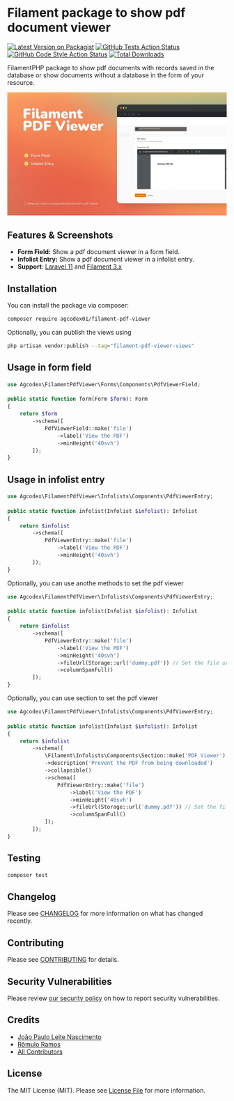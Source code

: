 # Filament package to show pdf document viewer

[![Latest Version on Packagist](https://img.shields.io/packagist/v/agcodex01/filament-pdf-viewer.svg?style=flat-square)](https://packagist.org/packages/agcodex01/filament-pdf-viewer)
[![GitHub Tests Action Status](https://img.shields.io/github/actions/workflow/status/agcodex01/filament-pdf-viewer/run-tests.yml?branch=main&label=tests&style=flat-square)](https://github.com/agcodex01/filament-pdf-viewer/actions?query=workflow%3Arun-tests+branch%3Amain)
[![GitHub Code Style Action Status](https://img.shields.io/github/actions/workflow/status/agcodex01/filament-pdf-viewer/fix-php-code-style-issues.yml?branch=main&label=code%20style&style=flat-square)](https://github.com/agcodex01/filament-pdf-viewer/actions?query=workflow%3A"Fix+PHP+code+styling"+branch%3Amain)
[![Total Downloads](https://img.shields.io/packagist/dt/agcodex01/filament-pdf-viewer.svg?style=flat-square)](https://packagist.org/packages/agcodex01/filament-pdf-viewer)

FilamentPHP package to show pdf documents with records saved in the database or show documents without a database in the form of your resource.
<div class="filament-hidden">

![Screenshot of Application Feature](https://raw.githubusercontent.com/agcodex01/filament-pdf-viewer/main/art/agcodex01-filament-pdf-viewer.jpg)

</div>

## Features & Screenshots

-   **Form Field:** Show a pdf document viewer in a form field.
-   **Infolist Entry:** Show a pdf document viewer in a infolist entry.
-   **Support**: [Laravel 11](https://laravel.com) and [Filament 3.x](https://filamentphp.com)

## Installation

You can install the package via composer:

```bash
composer require agcodex01/filament-pdf-viewer
```

Optionally, you can publish the views using

```bash
php artisan vendor:publish --tag="filament-pdf-viewer-views"
```

## Usage in form field

```php
use Agcodex\FilamentPdfViewer\Forms\Components\PdfViewerField;

public static function form(Form $form): Form
{
    return $form
        ->schema([
            PdfViewerField::make('file')
                ->label('View the PDF')
                ->minHeight('40svh')
        ]);
}
```

## Usage in infolist entry

```php
use Agcodex\FilamentPdfViewer\Infolists\Components\PdfViewerEntry;

public static function infolist(Infolist $infolist): Infolist 
{
    return $infolist
        ->schema([
            PdfViewerEntry::make('file')
                ->label('View the PDF')
                ->minHeight('40svh')
        ]);
}
```

Optionally, you can use anothe methods to set the pdf viewer

```php
use Agcodex\FilamentPdfViewer\Infolists\Components\PdfViewerEntry;

public static function infolist(Infolist $infolist): Infolist 
{
    return $infolist
        ->schema([
            PdfViewerEntry::make('file')
                ->label('View the PDF')
                ->minHeight('40svh')
                ->fileUrl(Storage::url('dummy.pdf')) // Set the file url if you are getting a pdf without database
                ->columnSpanFull()
        ]);
}
``` 

Optionally, you can use section to set the pdf viewer

```php
use Agcodex\FilamentPdfViewer\Infolists\Components\PdfViewerEntry;

public static function infolist(Infolist $infolist): Infolist 
{
    return $infolist
        ->schema([
            \Filament\Infolists\Components\Section::make('PDF Viewer')
            ->description('Prevent the PDF from being downloaded')
            ->collapsible()
            ->schema([
                PdfViewerEntry::make('file')
                    ->label('View the PDF')
                    ->minHeight('40svh')
                    ->fileUrl(Storage::url('dummy.pdf')) // Set the file url if you are getting a pdf without database
                    ->columnSpanFull()
            ]);        
        ]);
}
``` 

## Testing

```bash
composer test
```

## Changelog

Please see [CHANGELOG](CHANGELOG.md) for more information on what has changed recently.

## Contributing

Please see [CONTRIBUTING](.github/CONTRIBUTING.md) for details.

## Security Vulnerabilities

Please review [our security policy](../../security/policy) on how to report security vulnerabilities.

## Credits

- [João Paulo Leite Nascimento](https://github.com/agcodex01)
- [Rômulo Ramos](https://github.com/rmsramos)
- [All Contributors](../../contributors)

## License

The MIT License (MIT). Please see [License File](LICENSE.md) for more information.
